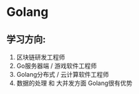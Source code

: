 # Golang

## 学习方向:
1. 区块链研发工程师
2. Go服务器端 / 游戏软件工程师
3. Golang分布式 / 云计算软件工程师
4. 数据的处理 和 大并发方面 Golang很有优势

<br><br>

